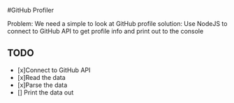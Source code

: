 #GitHub Profiler

Problem: We need a simple to look at GitHub profile
solution: Use NodeJS to connect to GitHub API to 
get profile info and print out to the console

## TODO

*  [x]Connect to GitHub API
*  [x]Read the data
*  [x]Parse the data
* 	[] Print the data out